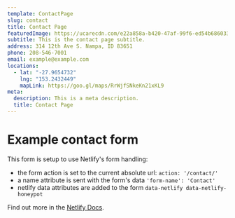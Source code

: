 ```yaml
---
template: ContactPage
slug: contact
title: Contact Page
featuredImage: https://ucarecdn.com/e22a858a-b420-47af-99f6-ed54b6860333/
subtitle: This is the contact page subtitle.
address: 314 12th Ave S. Nampa, ID 83651
phone: 208-546-7001
email: example@example.com
locations:
  - lat: "-27.9654732"
    lng: "153.2432449"
    mapLink: https://goo.gl/maps/RrWjfSNkeKn21xKL9
meta:
  description: This is a meta description.
  title: Contact Page
---
```


# Example contact form

This form is setup to use Netlify's form handling:

- the form action is set to the current absolute url: `action: '/contact/'`
- a name attribute is sent with the form's data `'form-name': 'Contact'`
- netlify data attributes are added to the form `data-netlify data-netlify-honeypot`

Find out more in the [Netlify Docs](https://www.netlify.com/docs/form-handling/).
